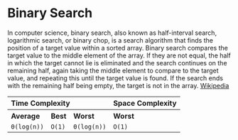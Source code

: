 # Binary Search

In computer science, binary search, also known as half-interval search, logarithmic search, or binary chop, is a search algorithm that finds the position of a target value within a sorted array. Binary search compares the target value to the middle element of the array. If they are not equal, the half in which the target cannot lie is eliminated and the search continues on the remaining half, again taking the middle element to compare to the target value, and repeating this until the target value is found. If the search ends with the remaining half being empty, the target is not in the array. [Wikipedia](https://en.wikipedia.org/wiki/Binary_search_algorithm)

<table>
  <tbody align="left">
    <tr>
      <th colspan="3">Time Complexity</th>
      <th>Space Complexity</th>
    </tr>
    <tr>
      <th>Average</th>
      <th>Best</th>
      <th>Worst</th>
      <th>Worst</th>
    </tr>
    <tr>
      <td><code class="yellow-green">Θ(log(n))</code></td>
      <td><code class="green">O(1)</code></td>
      <td><code class="yellow-green">Θ(log(n))</code></td>
      <td><code class="green">O(1)</code></td>
    </tr>
  </tbody>
</table>
